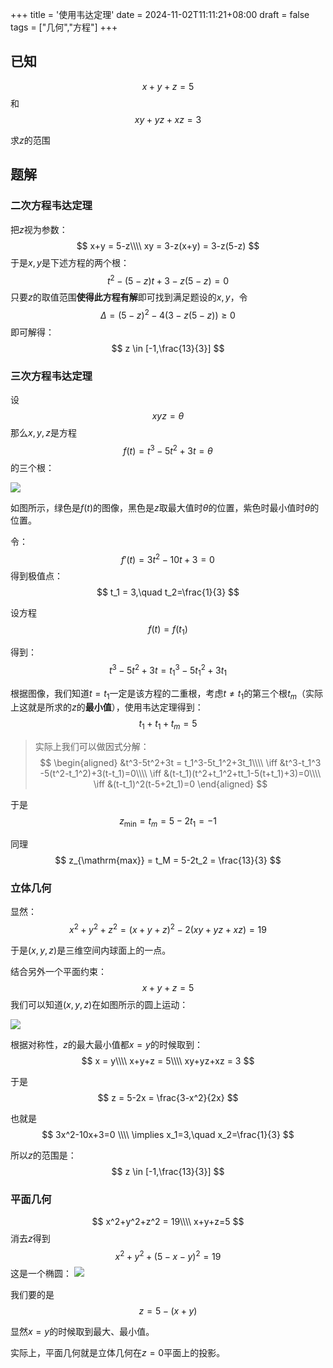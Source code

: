 +++
title = '使用韦达定理'
date = 2024-11-02T11:11:21+08:00
draft = false
tags = ["几何","方程"]
+++

## 已知

$$
x+y+z = 5
$$
和
$$
xy+yz+xz = 3
$$

求$z$的范围

## 题解

### 二次方程韦达定理
把$z$视为参数：
$$
x+y = 5-z\\\\
xy = 3-z(x+y) = 3-z(5-z)
$$
于是$x,y$是下述方程的两个根：
$$
t^2-(5-z)t+3-z(5-z)=0
$$
只要$z$的取值范围**使得此方程有解**即可找到满足题设的$x,y$，令
$$
\Delta = (5-z)^2-4(3-z(5-z))\ge 0
$$
即可解得：
$$
z \in [-1,\frac{13}{3}]
$$

### 三次方程韦达定理

设
$$
xyz = \theta
$$
那么$x,y,z$是方程
$$
f(t) = t^3-5t^2+3t=\theta
$$
的三个根：

![](/images/2024-11-02-15-02-35.png)

如图所示，绿色是$f(t)$的图像，黑色是$z$取最大值时$\theta$的位置，紫色时最小值时$\theta$的位置。

令：
$$
f'(t) = 3t^2-10t+3=0
$$
得到极值点：
$$
t_1 = 3,\quad t_2=\frac{1}{3}
$$

设方程
$$
f(t) = f(t_1)
$$

得到：
$$
t^3-5t^2+3t = t_1^3-5t_1^2+3t_1
$$

根据图像，我们知道$t=t_1$一定是该方程的二重根，考虑$t\ne t_1$的第三个根$t_{m}$（实际上这就是所求的$z$的**最小值**），使用韦达定理得到：
$$
t_1+t_1 + t_m = 5
$$

> 实际上我们可以做因式分解：
> $$
> \begin{aligned}
> &t^3-5t^2+3t = t_1^3-5t_1^2+3t_1\\\\
> \iff &t^3-t_1^3 -5(t^2-t_1^2)+3(t-t_1)=0\\\\
> \iff &(t-t_1)(t^2+t_1^2+tt_1-5(t+t_1)+3)=0\\\\
> \iff &(t-t_1)^2(t-5+2t_1)=0
> \end{aligned}
> $$

于是
$$
z_{\mathrm{min}} = t_m = 5-2t_1 = -1
$$

同理
$$
z_{\mathrm{max}} = t_M = 5-2t_2 = \frac{13}{3}
$$
### 立体几何
显然：
$$
x^2+y^2+z^2 = (x+y+z)^2-2(xy+yz+xz) = 19
$$

于是$(x,y,z)$是三维空间内球面上的一点。

结合另外一个平面约束：
$$
x+y+z = 5
$$
我们可以知道$(x,y,z)$在如图所示的圆上运动：

![](/images/2024-11-02-14-29-57.png)

根据对称性，$z$的最大最小值都$x=y$的时候取到：
$$
x = y\\\\
x+y+z = 5\\\\
xy+yz+xz = 3
$$

于是
$$
z = 5-2x = \frac{3-x^2}{2x}
$$

也就是
$$
3x^2-10x+3=0 \\\\
\implies x_1=3,\quad x_2=\frac{1}{3}
$$

所以$z$的范围是：
$$
z \in [-1,\frac{13}{3}]
$$

### 平面几何

$$
x^2+y^2+z^2 = 19\\\\
x+y+z=5
$$
消去$z$得到
$$
x^2+y^2+(5-x-y)^2=19
$$
这是一个椭圆：
![](/images/2024-11-02-14-52-00.png)

我们要的是
$$
z = 5-(x+y)
$$

显然$x=y$的时候取到最大、最小值。

实际上，平面几何就是立体几何在$z=0$平面上的投影。